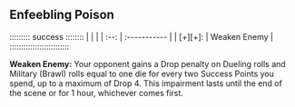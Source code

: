## Enfeebling Poison

::::::::: success ::::::::
|         |              |
| :--:    | :----------- |
| [+][+]: | Weaken Enemy |
::::::::::::::::::::::::::

**Weaken Enemy:** Your opponent gains a Drop penalty on Dueling rolls
and Military (Brawl) rolls equal to one die for every two Success Points you spend, up to a
maximum of Drop 4. This impairment lasts until the end of the scene
or for 1 hour, whichever comes first.

